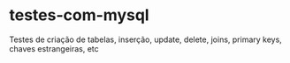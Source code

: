 # testes-com-mysql
Testes de criação de tabelas, inserção, update, delete, joins, primary keys, chaves estrangeiras, etc

